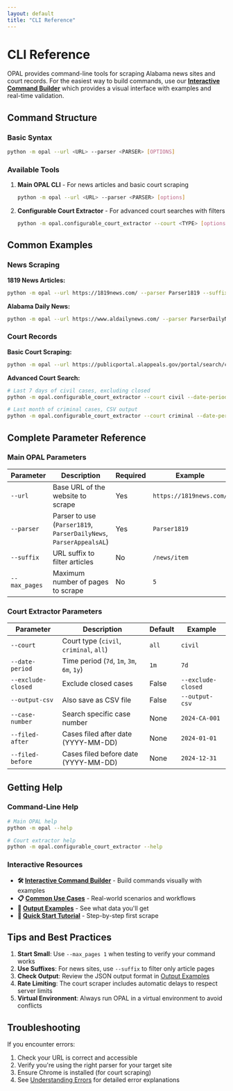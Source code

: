 ```yaml
---
layout: default
title: "CLI Reference"
---
```


# CLI Reference

OPAL provides command-line tools for scraping Alabama news sites and court records. For the easiest way to build commands, use our **[Interactive Command Builder](command-builder.md)** which provides a visual interface with examples and real-time validation.

## Command Structure

### Basic Syntax
```bash
python -m opal --url <URL> --parser <PARSER> [OPTIONS]
```

### Available Tools

1. **Main OPAL CLI** - For news articles and basic court scraping
   ```bash
   python -m opal --url <URL> --parser <PARSER> [options]
   ```

2. **Configurable Court Extractor** - For advanced court searches with filters
   ```bash
   python -m opal.configurable_court_extractor --court <TYPE> [options]
   ```

## Common Examples

### News Scraping

**1819 News Articles:**
```bash
python -m opal --url https://1819news.com/ --parser Parser1819 --suffix /news/item --max_pages 5
```

**Alabama Daily News:**
```bash
python -m opal --url https://www.aldailynews.com/ --parser ParserDailyNews --max_pages 3
```

### Court Records

**Basic Court Scraping:**
```bash
python -m opal --url https://publicportal.alappeals.gov/portal/search/case/results --parser ParserAppealsAL
```

**Advanced Court Search:**
```bash
# Last 7 days of civil cases, excluding closed
python -m opal.configurable_court_extractor --court civil --date-period 7d --exclude-closed

# Last month of criminal cases, CSV output
python -m opal.configurable_court_extractor --court criminal --date-period 1m --output-csv
```

## Complete Parameter Reference

### Main OPAL Parameters

| Parameter | Description | Required | Example |
|-----------|-------------|----------|---------|
| `--url` | Base URL of the website to scrape | Yes | `https://1819news.com/` |
| `--parser` | Parser to use (`Parser1819`, `ParserDailyNews`, `ParserAppealsAL`) | Yes | `Parser1819` |
| `--suffix` | URL suffix to filter articles | No | `/news/item` |
| `--max_pages` | Maximum number of pages to scrape | No | `5` |

### Court Extractor Parameters

| Parameter | Description | Default | Example |
|-----------|-------------|---------|---------|
| `--court` | Court type (`civil`, `criminal`, `all`) | `all` | `civil` |
| `--date-period` | Time period (`7d`, `1m`, `3m`, `6m`, `1y`) | `1m` | `7d` |
| `--exclude-closed` | Exclude closed cases | False | `--exclude-closed` |
| `--output-csv` | Also save as CSV file | False | `--output-csv` |
| `--case-number` | Search specific case number | None | `2024-CA-001` |
| `--filed-after` | Cases filed after date (YYYY-MM-DD) | None | `2024-01-01` |
| `--filed-before` | Cases filed before date (YYYY-MM-DD) | None | `2024-12-31` |

## Getting Help

### Command-Line Help
```bash
# Main OPAL help
python -m opal --help

# Court extractor help
python -m opal.configurable_court_extractor --help
```

### Interactive Resources
- **🛠️ [Interactive Command Builder](command-builder.md)** - Build commands visually with examples
- **📋 [Common Use Cases](common-use-cases.md)** - Real-world scenarios and workflows
- **💾 [Output Examples](output-examples.md)** - See what data you'll get
- **🚀 [Quick Start Tutorial](../getting-started/quickstart-tutorial.md)** - Step-by-step first scrape

## Tips and Best Practices

1. **Start Small**: Use `--max_pages 1` when testing to verify your command works
2. **Use Suffixes**: For news sites, use `--suffix` to filter only article pages
3. **Check Output**: Review the JSON output format in [Output Examples](output-examples.md)
4. **Rate Limiting**: The court scraper includes automatic delays to respect server limits
5. **Virtual Environment**: Always run OPAL in a virtual environment to avoid conflicts

## Troubleshooting

If you encounter errors:
1. Check your URL is correct and accessible
2. Verify you're using the right parser for your target site
3. Ensure Chrome is installed (for court scraping)
4. See [Understanding Errors](understanding-errors.md) for detailed error explanations